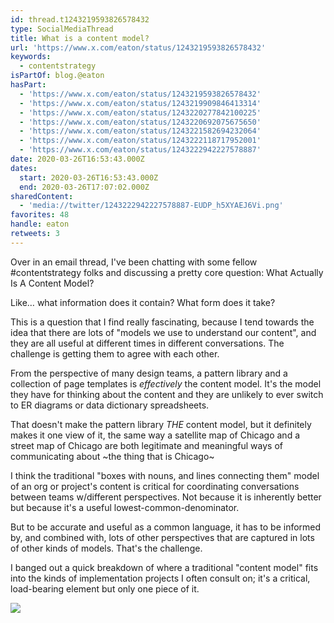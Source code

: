 ```yaml
---
id: thread.t1243219593826578432
type: SocialMediaThread
title: What is a content model?
url: 'https://www.x.com/eaton/status/1243219593826578432'
keywords:
  - contentstrategy
isPartOf: blog.@eaton
hasPart:
  - 'https://www.x.com/eaton/status/1243219593826578432'
  - 'https://www.x.com/eaton/status/1243219909846413314'
  - 'https://www.x.com/eaton/status/1243220277842100225'
  - 'https://www.x.com/eaton/status/1243220692075675650'
  - 'https://www.x.com/eaton/status/1243221582694232064'
  - 'https://www.x.com/eaton/status/1243222118717952001'
  - 'https://www.x.com/eaton/status/1243222942227578887'
date: 2020-03-26T16:53:43.000Z
dates:
  start: 2020-03-26T16:53:43.000Z
  end: 2020-03-26T17:07:02.000Z
sharedContent:
  - 'media://twitter/1243222942227578887-EUDP_h5XYAEJ6Vi.png'
favorites: 48
handle: eaton
retweets: 3
---
```

Over in an email thread, I've been chatting with some fellow #contentstrategy folks and discussing a pretty core question: What Actually Is A Content Model?

Like… what information does it contain? What form does it take?

This is a question that I find really fascinating, because I tend towards the idea that there are lots of "models we use to understand our content", and they are all useful at different times in different conversations. The challenge is getting them to agree with each other.

From the perspective of many design teams, a pattern library and a collection of page templates is *effectively* the content model. It's the model they have for thinking about the content and they are unlikely to ever switch to ER diagrams or data dictionary spreadsheets.

That doesn't make the pattern library *THE* content model, but it definitely makes it one view of it, the same way a satellite map of Chicago and a street map of Chicago are both legitimate and meaningful ways of communicating about ~the thing that is Chicago~

I think the traditional "boxes with nouns, and lines connecting them" model of an org or project's content is critical for coordinating conversations between teams w/different perspectives. Not because it is inherently better but because it's a useful lowest-common-denominator.

But to be accurate and useful as a common language, it has to be informed by, and combined with, lots of other perspectives that are captured in lots of other kinds of models. That's the challenge.

I banged out a quick breakdown of where a traditional "content model" fits into the kinds of implementation projects I often consult on; it's a critical, load-bearing element but only one piece of it.

![](media://twitter/1243222942227578887-EUDP_h5XYAEJ6Vi.png)
